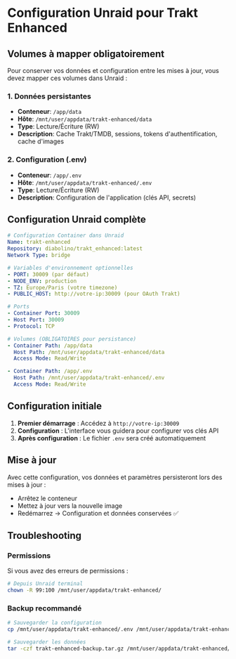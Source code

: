 # Configuration Unraid pour Trakt Enhanced

## Volumes à mapper obligatoirement

Pour conserver vos données et configuration entre les mises à jour, vous devez mapper ces volumes dans Unraid :

### 1. Données persistantes
- **Conteneur**: `/app/data`  
- **Hôte**: `/mnt/user/appdata/trakt-enhanced/data`
- **Type**: Lecture/Écriture (RW)
- **Description**: Cache Trakt/TMDB, sessions, tokens d'authentification, cache d'images

### 2. Configuration (.env)
- **Conteneur**: `/app/.env`
- **Hôte**: `/mnt/user/appdata/trakt-enhanced/.env`
- **Type**: Lecture/Écriture (RW)  
- **Description**: Configuration de l'application (clés API, secrets)

## Configuration Unraid complète

```yaml
# Configuration Container dans Unraid
Name: trakt-enhanced
Repository: diabolino/trakt_enhanced:latest
Network Type: bridge

# Variables d'environnement optionnelles
- PORT: 30009 (par défaut)
- NODE_ENV: production
- TZ: Europe/Paris (votre timezone)
- PUBLIC_HOST: http://votre-ip:30009 (pour OAuth Trakt)

# Ports
- Container Port: 30009
- Host Port: 30009
- Protocol: TCP

# Volumes (OBLIGATOIRES pour persistance)
- Container Path: /app/data
  Host Path: /mnt/user/appdata/trakt-enhanced/data
  Access Mode: Read/Write

- Container Path: /app/.env  
  Host Path: /mnt/user/appdata/trakt-enhanced/.env
  Access Mode: Read/Write
```

## Configuration initiale

1. **Premier démarrage** : Accédez à `http://votre-ip:30009`
2. **Configuration** : L'interface vous guidera pour configurer vos clés API
3. **Après configuration** : Le fichier `.env` sera créé automatiquement

## Mise à jour

Avec cette configuration, vos données et paramètres persisteront lors des mises à jour :
- Arrêtez le conteneur
- Mettez à jour vers la nouvelle image
- Redémarrez → Configuration et données conservées ✅

## Troubleshooting

### Permissions
Si vous avez des erreurs de permissions :
```bash
# Depuis Unraid terminal
chown -R 99:100 /mnt/user/appdata/trakt-enhanced/
```

### Backup recommandé  
```bash
# Sauvegarder la configuration
cp /mnt/user/appdata/trakt-enhanced/.env /mnt/user/appdata/trakt-enhanced/.env.backup

# Sauvegarder les données
tar -czf trakt-enhanced-backup.tar.gz /mnt/user/appdata/trakt-enhanced/
```
